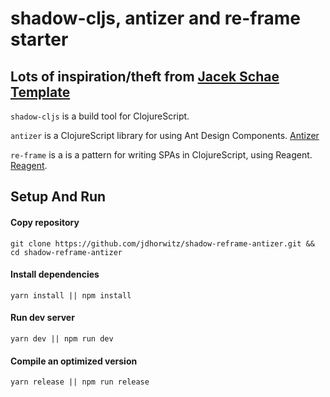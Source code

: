 # shadow-cljs, antizer and re-frame starter

## Lots of inspiration/theft from [Jacek Schae Template](https://github.com/jacekschae/shadow-re-frame)

`shadow-cljs` is a build tool for ClojureScript.

`antizer` is a ClojureScript library for using Ant Design Components. [Antizer](https://github.com/priornix/antizer)

`re-frame` is a is a pattern for writing SPAs in ClojureScript, using Reagent. [Reagent](https://github.com/reagent-project/reagent).

## Setup And Run
#### Copy repository
```shell
git clone https://github.com/jdhorwitz/shadow-reframe-antizer.git && cd shadow-reframe-antizer
```

#### Install dependencies
```shell
yarn install || npm install
```

#### Run dev server
```shell
yarn dev || npm run dev
```

#### Compile an optimized version

```shell
yarn release || npm run release
```

